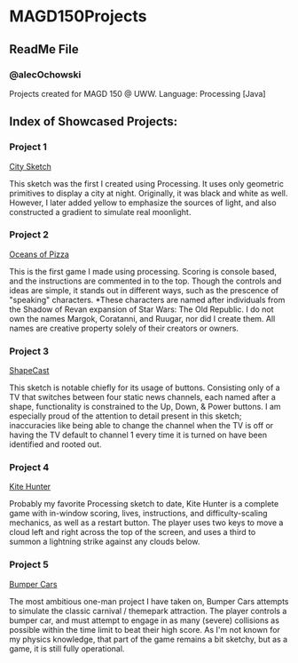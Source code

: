 # MAGD150Projects
## ReadMe File
### @alecOchowski

Projects created for MAGD 150 @ UWW. Language: Processing [Java]


## Index of Showcased Projects:


### Project 1

[City Sketch](https://github.com/OchowskiAM/MAGD150Projects/blob/gh-pages/f17magd150lab10a_ochowski/f17magd150lab10a_ochowski.pde)

This sketch was the first I created using Processing. It uses only geometric primitives to display a city at night. Originally, it was black and white as well. However, I later added yellow to emphasize the sources of light, and also constructed a gradient to simulate real moonlight.


### Project 2

[Oceans of Pizza](https://github.com/OchowskiAM/MAGD150Projects/blob/gh-pages/f17magd150lab04_ochowski/f17magd150lab04_ochowski.pde)

This is the first game I made using processing. Scoring is console based, and the instructions are commented in to the top. Though the controls and ideas are simple, it stands out in different ways, such as the prescence of "speaking" characters.
*These characters are named after individuals from the Shadow of Revan expansion of Star Wars: The Old Republic. I do not own the names Margok, Coratanni, and Ruugar, nor did I create them. All names are creative property solely of their creators or owners.


### Project 3

[ShapeCast](https://github.com/OchowskiAM/MAGD150Projects/blob/gh-pages/f17magd150lab05_ochowski/f17magd150lab05_ochowski.pde)

This sketch is notable chiefly for its usage of buttons. Consisting only of a TV that switches between four static news channels, each named after a shape, functionality is constrained to the Up, Down, & Power buttons. I am especially proud of the attention to detail present in this sketch; inaccuracies like being able to change the channel when the TV is off or having the TV default to channel 1 every time it is turned on have been identified and rooted out.


### Project 4

[Kite Hunter](https://github.com/OchowskiAM/MAGD150Projects/blob/gh-pages/f17magd150lab06_ochowski/f17magd150lab06_ochowski.pde)

Probably my favorite Processing sketch to date, Kite Hunter is a complete game with in-window scoring, lives, instructions, and difficulty-scaling mechanics, as well as a restart button. The player uses two keys to move a cloud left and right across the top of the screen, and uses a third to summon a lightning strike against any clouds below.


### Project 5

[Bumper Cars](https://github.com/OchowskiAM/MAGD150Projects/blob/gh-pages/f17magd150lab07_ochowski/f17magd150lab07_ochowski.pde)

The most ambitious one-man project I have taken on, Bumper Cars attempts to simulate the classic carnival / themepark attraction. The player controls a bumper car, and must attempt to engage in as many (severe) collisions as possible within the time limit to beat their high score. As I'm not known for my physics knowledge, that part of the game remains a bit sketchy, but as a game, it is still fully operational.
